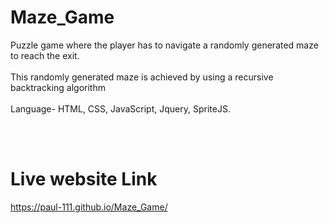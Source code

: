 # Maze_Game
<p> Puzzle game where the player has to navigate a randomly generated maze to reach the exit.<br> <br>
This randomly generated maze is achieved by using a recursive backtracking algorithm <br><br>
        Language- HTML, CSS, JavaScript, Jquery, SpriteJS.<br>  </p>
    

<br><br>
# Live website Link
 https://paul-111.github.io/Maze_Game/
